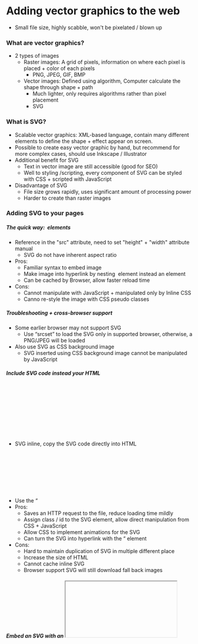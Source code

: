 # Adding vector graphics to the web

- Small file size, highly scabble, won't be pixelated / blown up

### What are vector graphics?

- 2 types of images
  - Raster images: A grid of pixels, information on where each pixel is placed + color of each pixels
    - PNG, JPEG, GIF, BMP
  - Vector images: Defined using algorithm, Computer calculate the shape through shape + path
    - Much lighter, only requires algorithms rather than pixel placement
    - SVG

### What is SVG?

- Scalable vector graphics: XML-based language, contain many different elements to define the shape + effect appear on screen.
- Possible to create easy vector graphic by hand, but recommend for more complex cases, should use Inkscape / Illustrator
- Additional benefit for SVG
  - Text in vector image are still accessible (good for SEO)
  - Well to styling /scripting, every component of SVG can be styled with CSS + scripted with JavaScript
- Disadvantage of SVG
  - File size grows rapidly, uses significant amount of processing power
  - Harder to create than raster images

### Adding SVG to your pages

##### The quick way: <img> elements

- Reference in the "src" attribute, need to set "height" + "width" attribute manual
  - SVG do not have inherent aspect ratio
- Pros:
	- Familiar syntax to embed image
	- Make image into hyperlink by nesting <img> element instead an <a> element
	- Can be cached by Browser, allow faster reload time
- Cons:
	- Cannot manipulate with JavaScript + manipulated only by Inline CSS
	- Canno re-style the image with CSS pseudo classes

##### Troubleshooting + cross-browser support

- Some earlier browser may not support SVG
	- Use “srcset” to load the SVG only in supported browser, otherwise, a PNG/JPEG will be loaded
- Also use SVG as CSS background image
	- SVG inserted using CSS background image cannot be manipulated by JavaScript

##### Include SVG code instead your HTML <svg>

- SVG inline, copy the SVG code directly into HTML
- Use the “<svg>” tag to wrap the code
- Pros:
	- Saves an HTTP request to the file, reduce loading time mildly
	- Assign class / id to the SVG element, allow direct manipulation from CSS + JavaScript
	- Allow CSS to implement animations for the SVG
	- Can turn the SVG into hyperlink with the “<a> element
- Cons:
	- Hard to maintain duplication of SVG in multiple different place
	- Increase the size of HTML
	- Cannot cache inline SVG
	- Browser support SVG will still download fall back images

##### Embed an SVG with an <iframe>

- Cons:
	- Browser will only display fallback if not support <iframe> element
	- SVG needs to be placed at same location with JavaScript to be manipulated